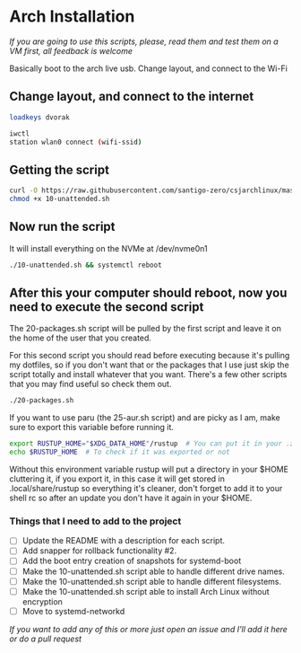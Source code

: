 # Arch Installation

*If you are going to use this scripts, please, read them and
test them on a VM first, all feedback is welcome*

Basically boot to the arch live usb. Change layout, and connect to the Wi-Fi

## Change layout, and connect to the internet

``` bash
loadkeys dvorak
```

``` bash
iwctl
station wlan0 connect (wifi-ssid)
```

## Getting the script
``` bash
curl -O https://raw.githubusercontent.com/santigo-zero/csjarchlinux/master/10-unattended.sh
chmod +x 10-unattended.sh
```

## Now run the script
It will install everything on the NVMe at /dev/nvme0n1
``` bash
./10-unattended.sh && systemctl reboot
```

## After this your computer should reboot, now you need to execute the second script
The 20-packages.sh script will be pulled by the first script and leave it on the home of the user that
you created.

For this second script you should read before executing because it's pulling my
dotfiles, so if you don't want that or the packages that I use just skip the
script totally and install whatever that you want. There's a few other scripts
that you may find useful so check them out.
``` bash
./20-packages.sh
```

If you want to use paru (the 25-aur.sh script) and are picky as I am, make
sure to export this variable before running it.

``` bash
export RUSTUP_HOME="$XDG_DATA_HOME"/rustup  # You can put it in your .zshrc or .bashrc afterwards
echo $RUSTUP_HOME  # To check if it was exported or not
```
Without this environment variable rustup will put a directory in your $HOME
cluttering it, if you export it, in this case it will get stored in
.local/share/rustup so everything it's cleaner, don't forget to add it to your
shell rc so after an update you don't have it again in your $HOME.


### Things that I need to add to the project
- [ ] Update the README with a description for each script.
- [ ] Add snapper for rollback functionality #2.
- [ ] Add the boot entry creation of snapshots for systemd-boot
- [ ] Make the 10-unattended.sh script able to handle different drive names.
- [ ] Make the 10-unattended.sh script able to handle different filesystems.
- [ ] Make the 10-unattended.sh script able to install Arch Linux without encryption
- [ ] Move to systemd-networkd

*If you want to add any of this or more just open an issue and I'll add it here
or do a pull request*
